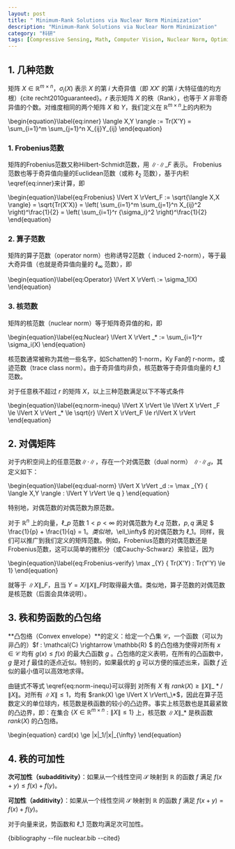 ```yaml
---
layout: post
title: " Minimum-Rank Solutions via Nuclear Norm Minimization"
description: "Minimum-Rank Solutions via Nuclear Norm Minimization"
category: "科研"
tags: [Compressive Sensing, Math, Computer Vision, Nuclear Norm, Optimization, Minimum-Rank]
---
```


## 1. 几种范数
矩阵 $X \in \mathbb{R}^{m \times n}$，$\sigma_i(X)$ 表示 $X$ 的第 $i$ 大奇异值（即 $XX'$ 的第 $i$ 大特征值的均方根）{cite recht2010guaranteed}。$r$ 表示矩阵 $X$ 的秩（Rank），也等于 $X$ 非零奇异值的个数。对维度相同的两个矩阵 $X$ 和 $Y$，我们定义在 $\mathbb{R}^{m \times n}$上的内积为

\begin{equation}\label{eq:inner}
\langle X,Y \rangle := Tr(X'Y) = \sum\_{i=1}^m \sum\_{j=1}^n X\_{ij}Y\_{ij}
\end{equation}

### 1. Frobenius范数
矩阵的Frobenius范数又称Hilbert-Schmidt范数，用 $\lVert\cdot\rVert\_F$ 表示。
Frobenius范数也等于奇异值向量的Euclidean范数（或称 $\ell_2$ 范数），基于内积\eqref{eq:inner}来计算，即

\begin{equation}\label{eq:Frobenius}
\lVert X \rVert\_F := \sqrt{\langle X,X \rangle} = \sqrt{Tr(X'X)} = \left( \sum\_{i=1}^m \sum\_{j=1}^n X\_{ij}^2 \right)^\frac{1}{2} =  \left( \sum\_{i=1}^r {\sigma\_i}^2 \right)^\frac{1}{2}
\end{equation}

### 2. 算子范数
矩阵的算子范数（operator norm）也称诱导2范数（ induced 2-norm），等于最大奇异值（也就是奇异值向量的 $\ell_{\infty}$ 范数），即

\begin{equation}\label{eq:Operator}
\lVert X \rVert\ := \sigma\_1(X)
\end{equation}

### 3. 核范数
矩阵的核范数（nuclear norm）等于矩阵奇异值的和，即

\begin{equation}\label{eq:Nuclear}
\lVert X \rVert \_* := \sum\_{i=1}^r \sigma\_i(X)
\end{equation}

核范数通常被称为其他一些名字，如Schatten的 1-norm，Ky Fan的 r-norm，或迹范数（trace class norm）。由于奇异值均非负，核范数等于奇异值向量的 $\ell\_1$ 范数。

对于任意秩不超过 $r$ 的矩阵 $X$，以上三种范数满足以下不等式条件

\begin{equation}\label{eq:norm-inequ}
\lVert X \rVert  \le \lVert X \rVert \_F \le \lVert X \rVert \_* \le \sqrt{r} \lVert X \rVert\_F \le r\lVert X \rVert
\end{equation}

## 2. 对偶矩阵
对于内积空间上的任意范数$\lVert  \cdot \rVert$，存在一个对偶范数（dual norm） $\lVert  \cdot \rVert _d$，其定义如下：

\begin{equation}\label{eq:dual-norm}
\lVert X \rVert \_d := \max \_{Y} \{ \langle X,Y \rangle : \lVert Y \rVert \le q \}
\end{equation}

特别地，对偶范数的对偶范数为原范数。

对于 $\mathbb{R}^n$ 上的向量，$\ell\_p$ 范数 $1 < p < \infty$ 的对偶范数为 $\ell\_q$ 范数，$p,q$ 满足 $ \frac{1}{p} + \frac{1}{q} = 1$。类似地，$\ell\_\infty$ 的对偶范数为 $\ell\_1$。同样，我们可以推广到我们定义的矩阵范数。例如，Frobenius范数的对偶范数还是Frobenius范数，这可以简单的微积分（或Cauchy-Schwarz）来验证，因为

\begin{equation}\label{eq:Frobenius-verify}
\max \_{Y} \{ Tr(X'Y) : Tr(Y'Y) \le 1\}
\end{equation}

就等于 $\lVert  X\rVert\_F$，且当 $Y = X / \lVert X \rVert\_F$时取得最大值。类似地，算子范数的对偶范数是核范数（后面会具体说明）。

## 3. 秩和势函数的凸包络
**凸包络（Convex envelope）**的定义：给定一个凸集 $\mathcal{C}$，一个函数（可以为非凸的）$f : \mathcal{C} \rightarrow \mathbb{R} $ 的凸包络为使得对所有 $x \in \mathcal{C}$ 均有 $g(x) \le f(x)$ 的最大凸函数 $g$ 。凸包络的定义表明，在所有的凸函数中，$g$ 是对 $f$ 最佳的逐点近似。特别的，如果最优的 $g$ 可以方便的描述出来，函数 $f$ 近似的最小值可以高效地求得。

由链式不等式 \eqref{eq:norm-inequ}可以得到 对所有 $X$ 有 $rank(X) \ge \lVert X \rVert\_* / \lVert X \rVert$。对所有 $\lVert X \rVert \le 1$，均有 $rank(X) \ge \lVert X \rVert\_\*$，因此在算子范数定义的单位球内，核范数是秩函数的较小的凸边界。事实上核范数也是其最紧致的凸边界，即：在集合 $\{ X \in \mathbb{R}^{m \times n} : \lVert X \rVert \le 1 \}$ 上，核范数 $\lVert X \rVert\_*$ 是秩函数 $rank(X)$ 的凸包络。

\begin{equation}
card(x) \ge \|x\|\_1/\|x\|\_{\infty}
\end{equation}

## 4. 秩的可加性
**次可加性（subadditivity）**：如果从一个线性空间 $\mathcal{S}$ 映射到 $\mathbb{R}$ 的函数 $f$ 满足 $f(x+y) \le f(x) + f(y)$。

**可加性（additivity）**：如果从一个线性空间 $\mathcal{S}$ 映射到 $\mathbb{R}$ 的函数 $f$ 满足 $f(x+y) = f(x) + f(y)$。

对于向量来说，势函数和 $\ell\_1$ 范数均满足次可加性。


{bibliography --file nuclear.bib --cited}
